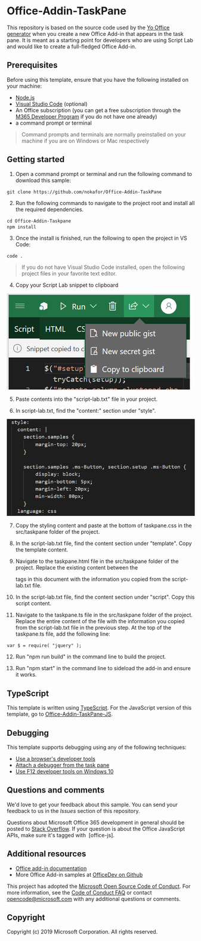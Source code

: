 # Office-Addin-TaskPane

This repository is based on the source code used by the [Yo Office generator](https://github.com/OfficeDev/generator-office) when you create a new Office Add-in that appears in the task pane. It is meant as a starting point for developers who are using Script Lab and would like to create a full-fledged Office Add-in.

## Prerequisites

Before using this template, ensure that you have the following installed on your machine:
- [Node.js](https://nodejs.org/en/)
- [Visual Studio Code](https://code.visualstudio.com/download) (optional)
- An Office subscription (you can get a free subscription through the [M365 Developer Program](https://aka.ms/o365devprogram) if you do not have one already)
- a command prompt or terminal

> Command prompts and terminals are normally preinstalled on your machine if you are on Windows or Mac respectively


## Getting started

1. Open a command prompt or terminal and run the following command to download this sample: 

```
git clone https://github.com/nokafor/Office-Addin-TaskPane
```

2. Run the following commands to navigate to the project root and install all the required dependencies.

```
cd Office-Addin-Taskpane
npm install
```

3. Once the install is finished, run the following to open the project in VS Code:

```
code .
```

> If you do not have Visual Studio Code installed, open the following project files in your favorite text editor.

4. Copy your Script Lab snippet to clipboard

  ![script lab screenshot](assets/scriptlabcopy.png)
  
  
5. Paste contents into the "script-lab.txt" file in your project.

6. In script-lab.txt, find the "content:" section under "style". 

  ![screenshot of content section from Script Lab](assets/scriptlabcontent.png)

7. Copy the styling content and paste at the bottom of taskpane.css in the src/taskpane folder of the project.

8. In the script-lab.txt file, find the content section under "template". Copy the template content.

9. Navigate to the taskpane.html file in the src/taskpane folder of the project. Replace the existing content between the <main></main> tags in this document with the information you copied from the script-lab.txt file.

10. In the script-lab.txt file, find the content section under "script". Copy this script content.

11. Navigate to the taskpane.ts file in the src/taskpane folder of the project. Replace the entire content of the file with the information you copied from the script-lab.txt file in the previous step. At the top of the taskpane.ts file, add the following line:

```
var $ = require( "jquery" );
```

12. Run "npm run build" in the command line to build the project.

13. Run "npm start" in the command line to sideload the add-in and ensure it works.



## TypeScript

This template is written using [TypeScript](http://www.typescriptlang.org/). For the JavaScript version of this template, go to [Office-Addin-TaskPane-JS](https://github.com/OfficeDev/Office-Addin-TaskPane-JS).



## Debugging

This template supports debugging using any of the following techniques:

- [Use a browser's developer tools](https://docs.microsoft.com/office/dev/add-ins/testing/debug-add-ins-in-office-online)
- [Attach a debugger from the task pane](https://docs.microsoft.com/office/dev/add-ins/testing/attach-debugger-from-task-pane)
- [Use F12 developer tools on Windows 10](https://docs.microsoft.com/office/dev/add-ins/testing/debug-add-ins-using-f12-developer-tools-on-windows-10)

## Questions and comments

We'd love to get your feedback about this sample. You can send your feedback to us in the *Issues* section of this repository.

Questions about Microsoft Office 365 development in general should be posted to [Stack Overflow](http://stackoverflow.com/questions/tagged/office-js+API).  If your question is about the Office JavaScript APIs, make sure it's tagged with  [office-js].

## Additional resources

* [Office add-in documentation](https://docs.microsoft.com/office/dev/add-ins/overview/office-add-ins)
* More Office Add-in samples at [OfficeDev on Github](https://github.com/officedev)

This project has adopted the [Microsoft Open Source Code of Conduct](https://opensource.microsoft.com/codeofconduct/). For more information, see the [Code of Conduct FAQ](https://opensource.microsoft.com/codeofconduct/faq/) or contact [opencode@microsoft.com](mailto:opencode@microsoft.com) with any additional questions or comments.

## Copyright

Copyright (c) 2019 Microsoft Corporation. All rights reserved.
